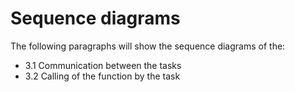 # Sequence diagrams
The following paragraphs will show the sequence diagrams of the:
- 3.1 Communication between the tasks
- 3.2 Calling of the function by the task


